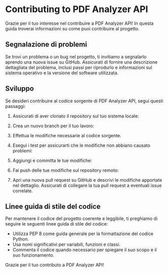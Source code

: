 # Contributing to PDF Analyzer API

Grazie per il tuo interesse nel contribuire a PDF Analyzer API! In questa guida troverai informazioni su come puoi contribuire al progetto.

## Segnalazione di problemi

Se trovi un problema o un bug nel progetto, ti invitiamo a segnalarlo aprendo una nuova issue su GitHub. Assicurati di fornire una descrizione dettagliata del problema, inclusi passi per riprodurlo e informazioni sul sistema operativo e la versione del software utilizzata.

## Sviluppo

Se desideri contribuire al codice sorgente di PDF Analyzer API, segui questi passaggi:

1. Assicurati di aver clonato il repository sul tuo sistema locale:


2. Crea un nuovo branch per il tuo lavoro:


3. Effettua le modifiche necessarie al codice sorgente.

4. Esegui i test per assicurarti che le modifiche non abbiano causato problemi:


5. Aggiungi e committa le tue modifiche:


6. Fai push delle tue modifiche sul repository remoto:


7. Apri una nuova pull request su GitHub e descrivi le modifiche apportate nel dettaglio. Assicurati di collegare la tua pull request a eventuali issue correlate.

## Linee guida di stile del codice

Per mantenere il codice del progetto coerente e leggibile, ti preghiamo di seguire le seguenti linee guida di stile del codice:

- Utilizza PEP 8 come guida generale per la formattazione del codice Python.
- Usa nomi significativi per variabili, funzioni e classi.
- Commenta il codice quando necessario per spiegare il suo scopo e il suo funzionamento.

Grazie per il tuo contributo a PDF Analyzer API!


